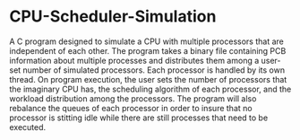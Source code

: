 # CPU-Scheduler-Simulation
A C program designed to simulate a CPU with multiple processors that are independent of each other.
The program takes a binary file containing PCB information about multiple processes and distributes them among a user-set number of simulated processors.
Each processor is handled by its own thread. On program execution, the user sets the number of processors that the imaginary CPU has, the scheduling algorithm
of each processor, and the workload distribution among the processors. The program will also rebalance the queues of each processor in order to insure that no
processor is stitting idle while there are still processes that need to be executed.
